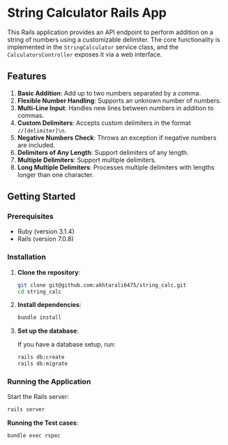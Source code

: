 # String Calculator Rails App


This Rails application provides an API endpoint to perform addition on a string of numbers using a customizable delimiter. The core functionality is implemented in the `StringCalculator` service class, and the `CalculatorsController` exposes it via a web interface.

## Features

1. **Basic Addition**: Add up to two numbers separated by a comma.
2. **Flexible Number Handling**: Supports an unknown number of numbers.
3. **Multi-Line Input**: Handles new lines between numbers in addition to commas.
4. **Custom Delimiters**: Accepts custom delimiters in the format `//[delimiter]\n`.
5. **Negative Numbers Check**: Throws an exception if negative numbers are included.
7. **Delimiters of Any Length**: Support delimiters of any length.
8. **Multiple Delimiters**: Support multiple delimiters.
9. **Long Multiple Delimiters**: Processes multiple delimiters with lengths longer than one character.

## Getting Started

### Prerequisites

- Ruby (version 3.1.4)
- Rails (version 7.0.8)

### Installation

1. **Clone the repository**:

    ```bash
    git clone git@github.com:akhtarali6475/string_calc.git
    cd string_calc
    ```

2. **Install dependencies**:

    ```bash
    bundle install
    ```

3. **Set up the database**:

    If you have a database setup, run:

    ```bash
    rails db:create
    rails db:migrate
    ```

### Running the Application

Start the Rails server:

```bash
rails server
```

**Running the Test cases**:

```bash
bundle exec rspec
